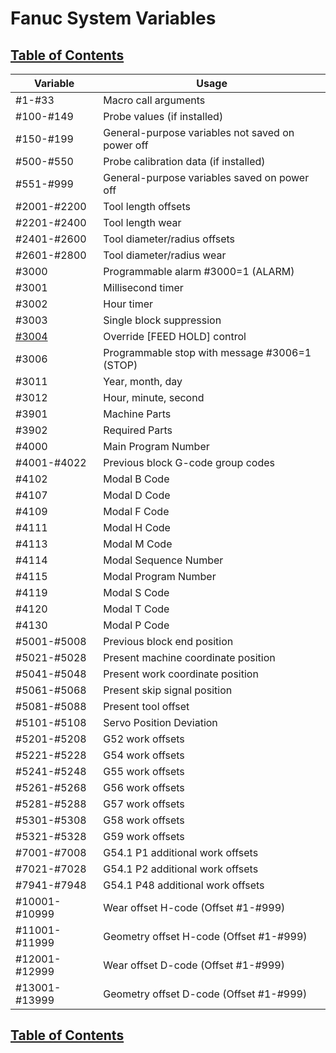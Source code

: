 # Fanuc System Variables

## [Table of Contents](https://github.com/ZapCon1/KnowledgeBase.git)

| Variable                 | Usage                                            |
| ------------------------ | ------------------------------------------------ |
| #1-#33                   | Macro call arguments                             |
| #100-#149                | Probe values (if installed)                      |
| #150-#199                | General-purpose variables not saved on power off |
| #500-#550                | Probe calibration data (if installed)            |
| #551-#999                | General-purpose variables saved on power off     |
| #2001-#2200              | Tool length offsets                              |
| #2201-#2400              | Tool length wear                                 |
| #2401-#2600              | Tool diameter/radius offsets                     |
| #2601-#2800              | Tool diameter/radius wear                        |
| #3000                    | Programmable alarm #3000=1 (ALARM)               |
| #3001                    | Millisecond timer                                |
| #3002                    | Hour timer                                       |
| #3003                    | Single block suppression                         |
| [#3004](#gid=1622974261) | Override [FEED HOLD] control                     |
| #3006                    | Programmable stop with message #3006=1 (STOP)    |
| #3011                    | Year, month, day                                 |
| #3012                    | Hour, minute, second                             |
| #3901                    | Machine Parts                                    |
| #3902                    | Required Parts                                   |
| #4000                    | Main Program Number                              |
| #4001-#4022              | Previous block G-code group codes                |
| #4102                    | Modal B Code                                     |
| #4107                    | Modal D Code                                     |
| #4109                    | Modal F Code                                     |
| #4111                    | Modal H Code                                     |
| #4113                    | Modal M Code                                     |
| #4114                    | Modal Sequence Number                            |
| #4115                    | Modal Program Number                             |
| #4119                    | Modal S Code                                     |
| #4120                    | Modal T Code                                     |
| #4130                    | Modal P Code                                     |
| #5001-#5008              | Previous block end position                      |
| #5021-#5028              | Present machine coordinate position              |
| #5041-#5048              | Present work coordinate position                 |
| #5061-#5068              | Present skip signal position                     |
| #5081-#5088              | Present tool offset                              |
| #5101-#5108              | Servo Position Deviation                         |
| #5201-#5208              | G52 work offsets                                 |
| #5221-#5228              | G54 work offsets                                 |
| #5241-#5248              | G55 work offsets                                 |
| #5261-#5268              | G56 work offsets                                 |
| #5281-#5288              | G57 work offsets                                 |
| #5301-#5308              | G58 work offsets                                 |
| #5321-#5328              | G59 work offsets                                 |
| #7001-#7008              | G54.1 P1 additional work offsets                 |
| #7021-#7028              | G54.1 P2 additional work offsets                 |
| #7941-#7948              | G54.1 P48 additional work offsets                |
| #10001-#10999            | Wear offset H-code (Offset #1-#999)              |
| #11001-#11999            | Geometry offset H-code (Offset #1-#999)          |
| #12001-#12999            | Wear offset D-code (Offset #1-#999)              |
| #13001-#13999            | Geometry offset D-code (Offset #1-#999)          |

## [Table of Contents](https://github.com/ZapCon1/KnowledgeBase.git)

